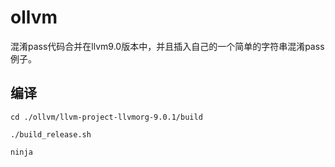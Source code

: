 # ollvm
混淆pass代码合并在llvm9.0版本中，并且插入自己的一个简单的字符串混淆pass例子。

## 编译

`cd ./ollvm/llvm-project-llvmorg-9.0.1/build`

`./build_release.sh`

`ninja`

